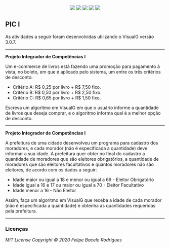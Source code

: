 <p align="center">
<a href= "https://img.shields.io/github/repo-size/felipebacelo/PIC?style=for-the-badge"><img src="https://img.shields.io/github/repo-size/felipebacelo/PIC?style=for-the-badge"/></a>
<a href= "https://img.shields.io/github/languages/count/felipebacelo/PIC?style=for-the-badge"><img src="https://img.shields.io/github/languages/count/felipebacelo/PIC?style=for-the-badge"/></a>
<a href= "https://img.shields.io/github/forks/felipebacelo/PIC?style=for-the-badge"><img src="https://img.shields.io/github/forks/felipebacelo/PIC?style=for-the-badge"/></a>
<a href= "https://img.shields.io/bitbucket/pr-raw/felipebacelo/PIC?style=for-the-badge"><img src="https://img.shields.io/bitbucket/pr-raw/felipebacelo/PIC?style=for-the-badge"/></a>
<a href= "https://img.shields.io/bitbucket/issues/felipebacelo/PIC?style=for-the-badge"><img src="https://img.shields.io/bitbucket/issues/felipebacelo/PIC?style=for-the-badge"/></a>
</p>

## PIC I

As atividades a seguir foram desenvolvidas utilizando o VisualG versão 3.0.7.

***

__Projeto Integrador de Competências I__

Um e-commerce de livros está fazendo uma promoção para pagamento à vista, no boleto, em que é aplicado pelo sistema, um entre os três critérios de desconto:

* Critério A: R$ 0,25 por livro + R$ 7,50 fixo.
* Critério B: R$ 0,50 por livro + R$ 2,50 fixo.
* Critério C: R$ 0,65 por livro + R$ 1,50 fixo.

Escreva um algoritmo em VisualG em que o usuário informe a quantidade de livros que deseja comprar, e o algoritmo informa qual é a melhor opção de desconto.

***

__Projeto Integrador de Competências I__

A prefeitura de uma cidade desenvolveu um programa para cadastro dos moradores, e cada morador (não é especificada a quantidade) deve informar a sua idade. A prefeitura quer obter no final do cadastro a quantidade de moradores que são eleitores obrigatórios, a quantidade de moradores que são eleitores facultativos e quantos moradores não são eleitores, de acordo com os dados a seguir:

* Idade maior ou igual a 18 e menor ou igual a 69 - Eleitor Obrigatório
* Idade igual a 16 e 17 ou maior ou igual a 70 - Eleitor Facultativo
* Idade menor a 16 - Não Eleitor

Assim, faça um algoritmo em VisualG que receba a idade de cada morador (não é especificada a quantidade) e obtenha as quantidades requeridas pela prefeitura.

***

### Licenças

_MIT License_
_Copyright   ©   2020 Felipe Bacelo Rodrigues_
